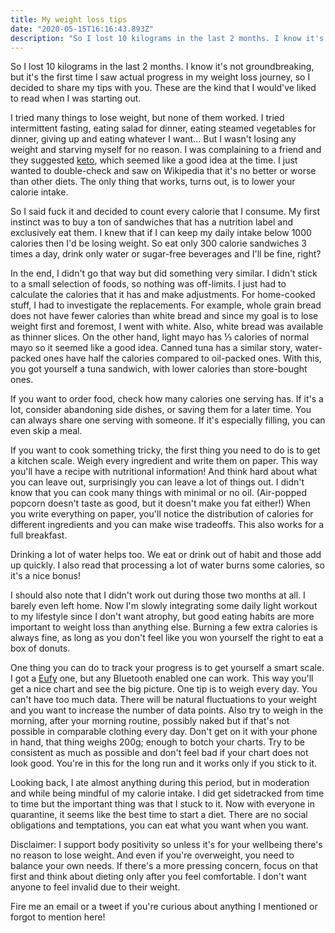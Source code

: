 ```yaml
---
title: My weight loss tips
date: "2020-05-15T16:16:43.893Z"
description: "So I lost 10 kilograms in the last 2 months. I know it's not groundbreaking, but it's the first time I saw actual progress in my weight loss journey, so I decided to share my tips with you."
---
```


So I lost 10 kilograms in the last 2 months. I know it's not groundbreaking, but it's the first time I saw actual progress in my weight loss journey, so I decided to share my tips with you. These are the kind that I would've liked to read when I was starting out.

I tried many things to lose weight, but none of them worked. I tried intermittent fasting, eating salad for dinner, eating steamed vegetables for dinner, giving up and eating whatever I want... But I wasn't losing any weight and starving myself for no reason. I was complaining to a friend and they suggested [keto](https://en.wikipedia.org/wiki/Low-carbohydrate_diet), which seemed like a good idea at the time. I just wanted to double-check and saw on Wikipedia that it's no better or worse than other diets. The only thing that works, turns out, is to lower your calorie intake.

So I said fuck it and decided to count every calorie that I consume. My first instinct was to buy a ton of sandwiches that has a nutrition label and exclusively eat them. I knew that if I can keep my daily intake below 1000 calories then I'd be losing weight. So eat only 300 calorie sandwiches 3 times a day, drink only water or sugar-free beverages and I'll be fine, right?

In the end, I didn't go that way but did something very similar. I didn't stick to a small selection of foods, so nothing was off-limits. I just had to calculate the calories that it has and make adjustments. For home-cooked stuff, I had to investigate the replacements. For example, whole grain bread does not have fewer calories than white bread and since my goal is to lose weight first and foremost, I went with white. Also, white bread was available as thinner slices. On the other hand, light mayo has ⅓ calories of normal mayo so it seemed like a good idea. Canned tuna has a similar story, water-packed ones have half the calories compared to oil-packed ones. With this, you got yourself a tuna sandwich, with lower calories than store-bought ones.

If you want to order food, check how many calories one serving has. If it's a lot, consider abandoning side dishes, or saving them for a later time. You can always share one serving with someone. If it's especially filling, you can even skip a meal.

If you want to cook something tricky, the first thing you need to do is to get a kitchen scale. Weigh every ingredient and write them on paper. This way you'll have a recipe with nutritional information! And think hard about what you can leave out, surprisingly you can leave a lot of things out. I didn't know that you can cook many things with minimal or no oil. (Air-popped popcorn doesn't taste as good, but it doesn't make you fat either!) When you write everything on paper, you'll notice the distribution of calories for different ingredients and you can make wise tradeoffs. This also works for a full breakfast.

Drinking a lot of water helps too. We eat or drink out of habit and those add up quickly. I also read that processing a lot of water burns some calories, so it's a nice bonus!

I should also note that I didn't work out during those two months at all. I barely even left home. Now I'm slowly integrating some daily light workout to my lifestyle since I don't want atrophy, but good eating habits are more important to weight loss than anything else. Burning a few extra calories is always fine, as long as you don't feel like you won yourself the right to eat a box of donuts.

One thing you can do to track your progress is to get yourself a smart scale. I got a [Eufy](https://www.amazon.com/dp/B07GZBXCH6) one, but any Bluetooth enabled one can work. This way you'll get a nice chart and see the big picture. One tip is to weigh every day. You can't have too much data. There will be natural fluctuations to your weight and you want to increase the number of data points. Also try to weigh in the morning, after your morning routine, possibly naked but if that's not possible in comparable clothing every day. Don't get on it with your phone in hand, that thing weighs 200g; enough to botch your charts. Try to be consistent as much as possible and don't feel bad if your chart does not look good. You're in this for the long run and it works only if you stick to it.

Looking back, I ate almost anything during this period, but in moderation and while being mindful of my calorie intake. I did get sidetracked from time to time but the important thing was that I stuck to it. Now with everyone in quarantine, it seems like the best time to start a diet. There are no social obligations and temptations, you can eat what you want when you want.

Disclaimer: I support body positivity so unless it's for your wellbeing there's no reason to lose weight. And even if you're overweight, you need to balance your own needs. If there's a more pressing concern, focus on that first and think about dieting only after you feel comfortable. I don't want anyone to feel invalid due to their weight.

Fire me an email or a tweet if you're curious about anything I mentioned or forgot to mention here!
